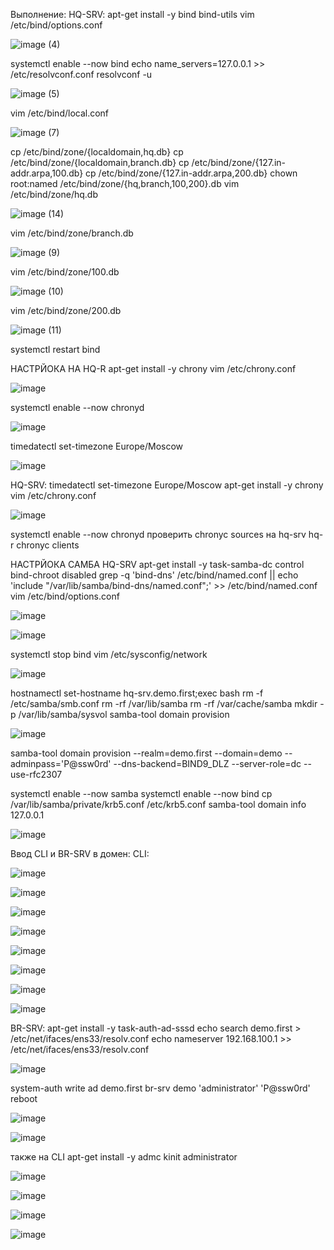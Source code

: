 Выполнение:
HQ-SRV:
apt-get install -y bind bind-utils
vim /etc/bind/options.conf


![image (4)](https://github.com/Ksssenoksss/xenixmuravova/assets/171246409/ca8e44b2-d2c7-4800-aebd-a9eaeb09ae19)


systemctl enable --now bind
echo name_servers=127.0.0.1 >> /etc/resolvconf.conf
resolvconf -u


![image (5)](https://github.com/Ksssenoksss/xenixmuravova/assets/171246409/4a803a76-daa8-4427-8cd6-7656262b7e7c)


vim /etc/bind/local.conf


![image (7)](https://github.com/Ksssenoksss/xenixmuravova/assets/171246409/4f0abe0a-8c84-40e0-bae0-cb97f71940c2)


cp /etc/bind/zone/{localdomain,hq.db}
cp /etc/bind/zone/{localdomain,branch.db}
cp /etc/bind/zone/{127.in-addr.arpa,100.db}
cp /etc/bind/zone/{127.in-addr.arpa,200.db}
chown root:named /etc/bind/zone/{hq,branch,100,200}.db
vim /etc/bind/zone/hq.db


![image (14)](https://github.com/Ksssenoksss/xenixmuravova/assets/171246409/bb5ba916-5b3f-4aba-863c-04de322e2a1e)


vim /etc/bind/zone/branch.db


![image (9)](https://github.com/Ksssenoksss/xenixmuravova/assets/171246409/7e4b36c1-bbd6-4bf6-95a0-bf4acff7267c)


vim /etc/bind/zone/100.db


![image (10)](https://github.com/Ksssenoksss/xenixmuravova/assets/171246409/3c499bc3-71a9-4697-87a0-dda6578936e0)


vim /etc/bind/zone/200.db


![image (11)](https://github.com/Ksssenoksss/xenixmuravova/assets/171246409/2ca6ba46-9749-432c-8609-a3854ca31b8d)


systemctl restart bind


НАСТРЙОКА НА HQ-R
apt-get install -y chrony
vim /etc/chrony.conf



![image](https://github.com/Ksssenoksss/xenixmuravova/assets/171246409/fbf42ef7-710d-45af-a436-6fe8ee6840a5)


systemctl enable --now chronyd



![image](https://github.com/Ksssenoksss/xenixmuravova/assets/171246409/da48c102-f1e5-472a-9af4-7346ac617ba9)


timedatectl set-timezone Europe/Moscow


![image](https://github.com/Ksssenoksss/xenixmuravova/assets/171246409/0c488c0f-d531-4873-80d0-c0527cea0698)


HQ-SRV:
timedatectl set-timezone Europe/Moscow
apt-get install -y chrony
vim /etc/chrony.conf



![image](https://github.com/Ksssenoksss/xenixmuravova/assets/171246409/e2806271-264e-47e1-bca1-559678fed233)

systemctl enable --now chronyd
проверить chronyc sources на hq-srv
hq-r chronyc clients

НАСТРЙОКА САМБА HQ-SRV
apt-get install -y task-samba-dc
control bind-chroot disabled
grep -q 'bind-dns' /etc/bind/named.conf || echo 'include "/var/lib/samba/bind-dns/named.conf";' >> /etc/bind/named.conf
vim /etc/bind/options.conf



![image](https://github.com/Ksssenoksss/xenixmuravova/assets/171246409/e2067748-bc47-4210-90c6-43a1cf3829d1)



![image](https://github.com/Ksssenoksss/xenixmuravova/assets/171246409/fa3fc22f-5ff7-4f98-96ee-251c480b12d7)


systemctl stop bind
vim /etc/sysconfig/network


![image](https://github.com/Ksssenoksss/xenixmuravova/assets/171246409/6e3ec30d-5bfd-40d9-8210-77b0a0dd2a4c)


hostnamectl set-hostname hq-srv.demo.first;exec bash
rm -f /etc/samba/smb.conf
rm -rf /var/lib/samba
rm -rf /var/cache/samba
mkdir -p /var/lib/samba/sysvol
samba-tool domain provision


![image](https://github.com/Ksssenoksss/xenixmuravova/assets/171246409/1fb89471-8c5e-4037-bc7e-30392a3257d2)



samba-tool domain provision --realm=demo.first --domain=demo --adminpass='P@ssw0rd' --dns-backend=BIND9_DLZ --server-role=dc --use-rfc2307


systemctl enable --now samba
systemctl enable --now bind
cp /var/lib/samba/private/krb5.conf /etc/krb5.conf
samba-tool domain info 127.0.0.1



![image](https://github.com/Ksssenoksss/xenixmuravova/assets/171246409/4753ad6e-b539-49f1-b5a9-9935fc1053a2)


Ввод CLI и BR-SRV в домен:
CLI:


![image](https://github.com/Ksssenoksss/xenixmuravova/assets/171246409/863711a5-c58f-4965-96a5-4c6fd1ecc9fb)

![image](https://github.com/Ksssenoksss/xenixmuravova/assets/171246409/b182968d-ecf1-4793-ae0e-975bdfe05de4)


![image](https://github.com/Ksssenoksss/xenixmuravova/assets/171246409/e6f6625c-d1c0-4d40-a9d8-d8bb90f3817d)


![image](https://github.com/Ksssenoksss/xenixmuravova/assets/171246409/b29af8fc-2fe3-4dc9-b86e-ed37beb92136)


![image](https://github.com/Ksssenoksss/xenixmuravova/assets/171246409/887b259d-28f8-449c-b741-e4ebb1b711df)



![image](https://github.com/Ksssenoksss/xenixmuravova/assets/171246409/a8c68fb5-70cc-4238-971d-eb90725d798b)


![image](https://github.com/Ksssenoksss/xenixmuravova/assets/171246409/99164fd7-7096-456e-89de-b3804514da67)



![image](https://github.com/Ksssenoksss/xenixmuravova/assets/171246409/4bd53fdc-377f-49e4-8bf9-b2cbf0b099dc)



BR-SRV:
apt-get install -y task-auth-ad-sssd
echo search demo.first > /etc/net/ifaces/ens33/resolv.conf
echo nameserver 192.168.100.1 >> /etc/net/ifaces/ens33/resolv.conf

![image](https://github.com/Ksssenoksss/xenixmuravova/assets/171246409/2fe4e789-8abb-4415-aa88-99385c6c4fcb)



system-auth write ad demo.first br-srv demo 'administrator' 'P@ssw0rd'
reboot



![image](https://github.com/Ksssenoksss/xenixmuravova/assets/171246409/8f45b65c-4ad1-404f-84e3-87aff15d753d)


![image](https://github.com/Ksssenoksss/xenixmuravova/assets/171246409/67821bbc-8e00-4094-aed1-92ae2625babd)

также на CLI
apt-get install -y admc
kinit administrator


![image](https://github.com/Ksssenoksss/xenixmuravova/assets/171246409/8c04a4c5-aef0-4b7a-b933-0de00ffea959)



![image](https://github.com/Ksssenoksss/xenixmuravova/assets/171246409/78bd0579-570c-45cb-83dd-841cf3480410)



![image](https://github.com/Ksssenoksss/xenixmuravova/assets/171246409/ff9d2de5-987a-4ea7-a119-77feeabe571a)




![image](https://github.com/Ksssenoksss/xenixmuravova/assets/171246409/053e105b-289c-41a5-838d-b147b6f2c251)
